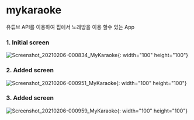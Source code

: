 # mykaraoke

유튜브 API를 이용하여 집에서 노래방을 이용 할수 있는 App

### 1. Initial screen

![Screenshot_20210206-000834_MyKaraoke](https://user-images.githubusercontent.com/39241588/107059681-6dc48980-6819-11eb-83ea-fb4ca563b5af.jpg){: width="100" height="100"}

### 2. Added screen

![Screenshot_20210206-000951_MyKaraoke](https://user-images.githubusercontent.com/39241588/107059783-8e8cdf00-6819-11eb-9e1a-b298120205f7.jpg){: width="100" height="100"}


### 3. Added screen

![Screenshot_20210206-000959_MyKaraoke](https://user-images.githubusercontent.com/39241588/107059849-a19faf00-6819-11eb-9216-295e54a8d8a7.jpg){: width="100" height="100"}
